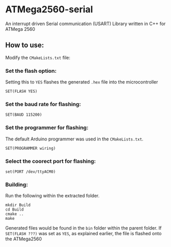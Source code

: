 # ATMega2560-serial

An interrupt driven Serial communication (USART) Library written in C++ for ATMega 2560

## How to use:
Modify the `CMakeLists.txt` file:

### Set the flash option:
Setting this to `YES` flashes the generated `.hex` file into the microcontroller
```
SET(FLASH YES)
```
### Set the baud rate for flashing:
```
SET(BAUD 115200)
```
### Set the programmer for flashing:
The default Arduino programmer was used in the `CMakeLists.txt`.
```
SET(PROGRAMMER wiring) 
```
### Select the coorect port for flashing:
```
set(PORT /dev/ttyACM0)
```

### Building:
Run the following within the extracted folder.
```
mkdir Build
cd Build
cmake ..
make
```
Generated files would be found in the `bin` folder within the parent folder.
If `SET(FLASH ???)` was set as `YES`, as explained earlier, the file is flashed onto the ATMega2560
